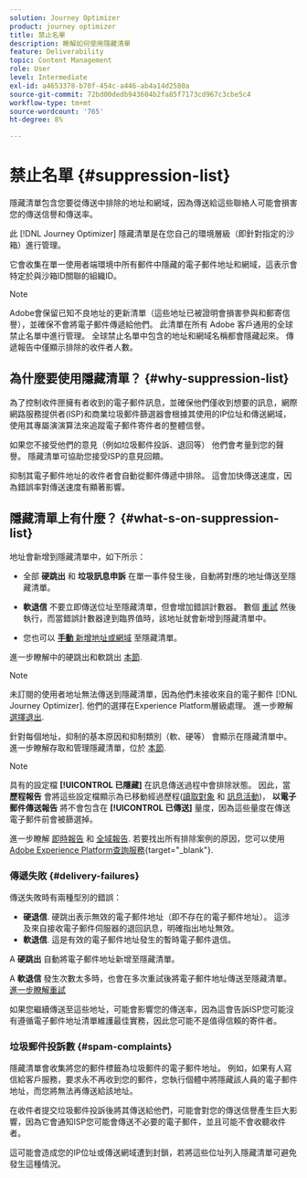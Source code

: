 ```yaml
---
solution: Journey Optimizer
product: journey optimizer
title: 禁止名單
description: 瞭解如何使用隱藏清單
feature: Deliverability
topic: Content Management
role: User
level: Intermediate
exl-id: a4653378-b70f-454c-a446-ab4a14d2580a
source-git-commit: 72bd00dedb943604b2fa85f7173cd967c3cbe5c4
workflow-type: tm+mt
source-wordcount: '765'
ht-degree: 8%

---
```


# 禁止名單 {#suppression-list}

隱藏清單包含您要從傳送中排除的地址和網域，因為傳送給這些聯絡人可能會損害您的傳送信譽和傳送率。

此 [!DNL Journey Optimizer] 隱藏清單是在您自己的環境層級（即針對指定的沙箱）進行管理。

它會收集在單一使用者端環境中所有郵件中隱藏的電子郵件地址和網域，這表示會特定於與沙箱ID關聯的組織ID。

>[!NOTE]
>
>Adobe會保留已知不良地址的更新清單（這些地址已被證明會損害參與和郵寄信譽），並確保不會將電子郵件傳遞給他們。 此清單在所有 Adobe 客戶通用的全球禁止名單中進行管理。 全球禁止名單中包含的地址和網域名稱都會隱藏起來。 傳遞報告中僅顯示排除的收件者人數。

## 為什麼要使用隱藏清單？ {#why-suppression-list}

為了控制收件匣擁有者收到的電子郵件訊息，並確保他們僅收到想要的訊息，網際網路服務提供者(ISP)和商業垃圾郵件篩選器會根據其使用的IP位址和傳送網域，使用其專屬演演算法來追蹤電子郵件寄件者的整體信譽。

如果您不接受他們的意見（例如垃圾郵件投訴、退回等） 他們會考量到您的聲譽。 隱藏清單可協助您接受ISP的意見回饋。

抑制其電子郵件地址的收件者會自動從郵件傳遞中排除。 這會加快傳送速度，因為錯誤率對傳送速度有顯著影響。

## 隱藏清單上有什麼？ {#what-s-on-suppression-list}

地址會新增到隱藏清單中，如下所示：

* 全部 **硬跳出** 和 **垃圾訊息申訴** 在單一事件發生後，自動將對應的地址傳送至隱藏清單。

* **軟退信** 不要立即傳送位址至隱藏清單，但會增加錯誤計數器。 數個 [重試](../configuration/retries.md) 然後執行，而當錯誤計數器達到臨界值時，該地址就會新增到隱藏清單中。

* 您也可以 [**手動** 新增地址或網域](../configuration/manage-suppression-list.md#add-addresses-and-domains) 至隱藏清單。

進一步瞭解中的硬跳出和軟跳出 [本節](#delivery-failures).

>[!NOTE]
>
>未訂閱的使用者地址無法傳送到隱藏清單，因為他們未接收來自的電子郵件 [!DNL Journey Optimizer]. 他們的選擇在Experience Platform層級處理。 進一步瞭解 [選擇退出](../privacy/opt-out.md).

針對每個地址，抑制的基本原因和抑制類別（軟、硬等） 會顯示在隱藏清單中。 進一步瞭解存取和管理隱藏清單，位於 [本節](../configuration/manage-suppression-list.md).

>[!NOTE]
>
>具有的設定檔 **[!UICONTROL 已隱藏]** 在訊息傳送過程中會排除狀態。 因此，當 **歷程報告** 會將這些設定檔顯示為已移動經過歷程([讀取對象](../building-journeys/read-audience.md) 和 [訊息活動](../building-journeys/journeys-message.md))， **以電子郵件傳送報告** 將不會包含在 **[!UICONTROL 已傳送]** 量度，因為這些量度在傳送電子郵件前會被篩選掉。
>
>進一步瞭解 [即時報告](../reports/live-report.md) 和 [全域報告](../reports/global-report.md). 若要找出所有排除案例的原因，您可以使用 [Adobe Experience Platform查詢服務](https://experienceleague.adobe.com/docs/experience-platform/query/api/getting-started.html){target="_blank"}.

### 傳遞失敗 {#delivery-failures}

傳送失敗時有兩種型別的錯誤：

* **硬退信**. 硬跳出表示無效的電子郵件地址（即不存在的電子郵件地址）。 這涉及來自接收電子郵件伺服器的退回訊息，明確指出地址無效。
* **軟退信**. 這是有效的電子郵件地址發生的暫時電子郵件退信。

A **硬跳出** 自動將電子郵件地址新增至隱藏清單。

A **軟退信** <!--or an **ignored** error--> 發生次數太多時，也會在多次重試後將電子郵件地址傳送至隱藏清單。 [進一步瞭解重試](../configuration/retries.md)

如果您繼續傳送至這些地址，可能會影響您的傳送率，因為這會告訴ISP您可能沒有遵循電子郵件地址清單維護最佳實務，因此您可能不是值得信賴的寄件者。

### 垃圾郵件投訴數 {#spam-complaints}

隱藏清單會收集將您的郵件標籤為垃圾郵件的電子郵件地址。 例如，如果有人寫信給客戶服務，要求永不再收到您的郵件，您執行個體中將隱藏該人員的電子郵件地址，而您將無法再傳送給該地址。

在收件者提交垃圾郵件投訴後將其傳送給他們，可能會對您的傳送信譽產生巨大影響，因為它會通知ISP您可能會傳送不必要的電子郵件，並且可能不會收聽收件者。

這可能會造成您的IP位址或傳送網域遭到封鎖，若將這些位址列入隱藏清單可避免發生這種情況。
